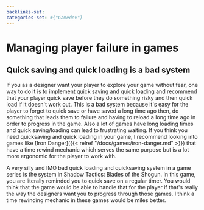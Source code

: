 ```yaml
---
backlinks-set: 
categories-set: #{"Gamedev"}
---
```

# Managing player failure in games

## Quick saving and quick loading is a bad system

If you as a designer want your player to explore your game without fear, one way
to do it is to implement quick saving and quick loading and recommend that your
player quick save before they do something risky and then quick load if it
doesn't work out.
This is a bad system because it's easy for the player to forget to quick save or
have saved a long time ago then, do something that leads them to failure and
having to reload a long time ago in order to progress in the game.
Also a lot of games have long loading times and quick saving/loading can lead to
frustrating waiting.
If you think you need quicksaving and quick loading in your game, I recommend
looking into games like
[Iron Danger]({{< relref "/docs/games/iron-danger.md" >}})
that have a time rewind mechanic which serves the same purpose but is a lot
more ergonomic for the player to work with.

A very silly and IMO bad quick loading and quicksaving system in a game series
is the system in Shadow Tactics: Blades of the Shogun.
In this game, you are literally reminded you to quick save on a regular timer.
You would think that the game would be able to handle that for the player if
that's really the way the designers want you to progress through those games.
I think a time rewinding mechanic in these games would be miles better.